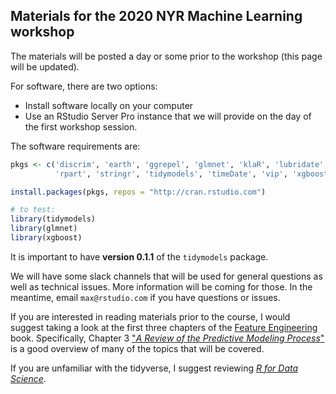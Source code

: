 ## Materials for the 2020 NYR Machine Learning workshop

The materials will be posted a day or some prior to the workshop (this page will be updated). 

For software, there are two options: 

 * Install software locally on your computer
 * Use an RStudio Server Pro instance that we will provide on the day of the first workshop session. 
 
 The software requirements are: 
 
 ```r
 pkgs <- c('discrim', 'earth', 'ggrepel', 'glmnet', 'klaR', 'lubridate', 
           'rpart', 'stringr', 'tidymodels', 'timeDate', 'vip', 'xgboost')

install.packages(pkgs, repos = "http://cran.rstudio.com")

# to test: 
library(tidymodels)
library(glmnet)
library(xgboost)
```

It is important to have **version 0.1.1** of the `tidymodels` package. 
 
We will have some slack channels that will be used for general questions as well as technical issues. More information will be coming for those. In the meantime, email `max@rstudio.com` if you have questions or issues.  
 
If you are interested in reading materials prior to the course, I would suggest taking a look at the first three chapters of the [Feature Engineering](https://bookdown.org/max/FES) book. Specifically, Chapter 3 ["_A Review of the Predictive Modeling Process_"](https://bookdown.org/max/FES/review-predictive-modeling-process.html) is a good overview of many of the topics that will be covered. 

If you are unfamiliar with the tidyverse, I suggest reviewing [_R for Data Science_](https://r4ds.had.co.nz/). 
